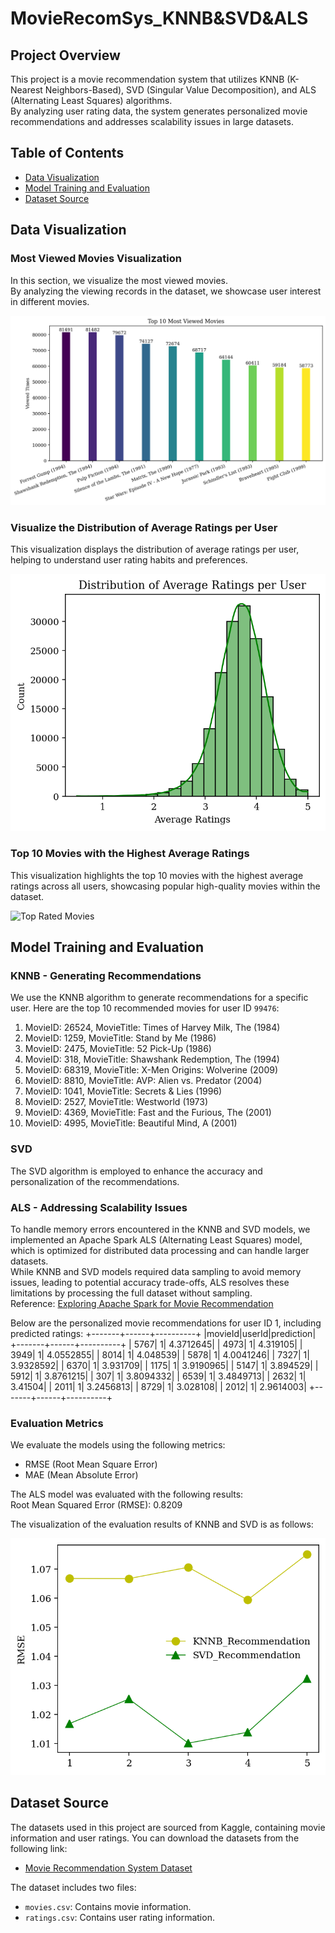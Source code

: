 # MovieRecomSys_KNNB&SVD&ALS

## Project Overview
This project is a movie recommendation system that utilizes KNNB (K-Nearest Neighbors-Based), SVD (Singular Value Decomposition), and ALS (Alternating Least Squares) algorithms.<br>
By analyzing user rating data, the system generates personalized movie recommendations and addresses scalability issues in large datasets.

## Table of Contents
- [Data Visualization](#data-visualization)
- [Model Training and Evaluation](#model-training-and-evaluation)
- [Dataset Source](#dataset-source)

## Data Visualization

### Most Viewed Movies Visualization
In this section, we visualize the most viewed movies.<br>
By analyzing the viewing records in the dataset, we showcase user interest in different movies.

![Most Viewed Movies](Most_Viewed.png)
### Visualize the Distribution of Average Ratings per User
This visualization displays the distribution of average ratings per user, helping to understand user rating habits and preferences.

![Average Ratings Distribution](Distribution.png)  
### Top 10 Movies with the Highest Average Ratings
This visualization highlights the top 10 movies with the highest average ratings across all users, showcasing popular high-quality movies within the dataset.

![Top Rated Movies](Ratings.png)  

## Model Training and Evaluation

### KNNB - Generating Recommendations
We use the KNNB algorithm to generate recommendations for a specific user. Here are the top 10 recommended movies for user ID `99476`:

1. MovieID: 26524, MovieTitle: Times of Harvey Milk, The (1984)
2. MovieID: 1259, MovieTitle: Stand by Me (1986)
3. MovieID: 2475, MovieTitle: 52 Pick-Up (1986)
4. MovieID: 318, MovieTitle: Shawshank Redemption, The (1994)
5. MovieID: 68319, MovieTitle: X-Men Origins: Wolverine (2009)
6. MovieID: 8810, MovieTitle: AVP: Alien vs. Predator (2004)
7. MovieID: 1041, MovieTitle: Secrets & Lies (1996)
8. MovieID: 2527, MovieTitle: Westworld (1973)
9. MovieID: 4369, MovieTitle: Fast and the Furious, The (2001)
10. MovieID: 4995, MovieTitle: Beautiful Mind, A (2001)

### SVD
The SVD algorithm is employed to enhance the accuracy and personalization of the recommendations.

### ALS - Addressing Scalability Issues
To handle memory errors encountered in the KNNB and SVD models, we implemented an Apache Spark ALS (Alternating Least Squares) model, which is optimized for distributed data processing and can handle larger datasets.<br>
While KNNB and SVD models required data sampling to avoid memory issues, leading to potential accuracy trade-offs, ALS resolves these limitations by processing the full dataset without sampling.<br>
Reference: [Exploring Apache Spark for Movie Recommendation](https://www.kaggle.com/code/aminaromdhani/exploring-apache-spark-for-movie-recommendation)

Below are the personalized movie recommendations for user ID 1, including predicted ratings:
+-------+------+----------+
|movieId|userId|prediction|
+-------+------+----------+
|   5767|     1| 4.3712645|
|   4973|     1|  4.319105|
|   3949|     1| 4.0552855|
|   8014|     1|  4.048539|
|   5878|     1| 4.0041246|
|   7327|     1| 3.9328592|
|   6370|     1|  3.931709|
|   1175|     1| 3.9190965|
|   5147|     1|  3.894529|
|   5912|     1| 3.8761215|
|    307|     1| 3.8094332|
|   6539|     1| 3.4849713|
|   2632|     1|   3.41504|
|   2011|     1| 3.2456813|
|   8729|     1|  3.028108|
|   2012|     1| 2.9614003|
+-------+------+----------+

### Evaluation Metrics
We evaluate the models using the following metrics:
- RMSE (Root Mean Square Error)
- MAE (Mean Absolute Error)

The ALS model was evaluated with the following results:<br>
Root Mean Squared Error (RMSE): 0.8209

The visualization of the evaluation results of KNNB and SVD is as follows:

![Model Evaluation](RMSE.png) 

## Dataset Source
The datasets used in this project are sourced from Kaggle, containing movie information and user ratings. You can download the datasets from the following link:
- [Movie Recommendation System Dataset](https://www.kaggle.com/datasets/parasharmanas/movie-recommendation-system/data)

The dataset includes two files:
- `movies.csv`: Contains movie information.
- `ratings.csv`: Contains user rating information.
